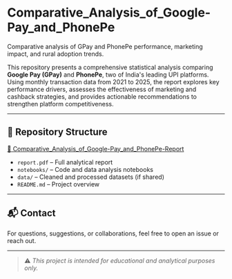 # Comparative_Analysis_of_Google-Pay_and_PhonePe
Comparative analysis of GPay and PhonePe performance, marketing impact, and rural adoption trends.

This repository presents a comprehensive statistical analysis comparing **Google Pay (GPay)** and **PhonePe**, two of India's leading UPI platforms. Using monthly transaction data from 2021 to 2025, the report explores key performance drivers, assesses the effectiveness of marketing and cashback strategies, and provides actionable recommendations to strengthen platform competitiveness.

---

## 📂 Repository Structure

[📄 Comparative_Analysis_of_Google-Pay_and_PhonePe-Report](https://github.com/SaurabhGirpunje/Comparative_Analysis_of_Google-Pay_and_PhonePe/blob/main/Comparative_Analysis_of_Google-Pay_and_PhonePe-Report.pdf)
- `report.pdf` – Full analytical report  
- `notebooks/` – Code and data analysis notebooks  
- `data/` – Cleaned and processed datasets (if shared)  
- `README.md` – Project overview

---

## 📬 Contact

For questions, suggestions, or collaborations, feel free to open an issue or reach out.

---

> ⚠️ *This project is intended for educational and analytical purposes only.*

